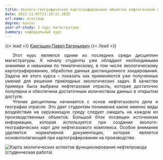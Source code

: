 ```yaml
---
title: Эколого-географическое картографирование объектов нефтегазовой отрасли
date: 2022-11-07T21:10:21.203Z
url-name: ecoilmap
degree: master
year-of-study: 2 курс магистратуры
summary: кафедральный курс
---
```

{{< lead >}} [Каргашин Павел Евгеньевич](https://istina.msu.ru/profile/pavelkargashin/) {{< /lead >}}

<div style="text-align: justify; text-indent: 25px;">
Этот курс является одним из последних среди дисциплин магистратуры. К началу студенты уже обладают необходимыми знаниями и навыками по тематическому, в том числе экологическому картографированию, обработке данных дистанционного зондирования. Задача же этого курса – показать как применяются уже полученные умения для решения прикладных экологических задач. В качестве примера была выбрана нефтегазовая отрасль, которая достаточно популярна и обеспечена достаточным количеством данных в открытом доступе.</div>
<div style="text-align: justify; text-indent: 25px;">
Чтение дисциплины начинается с основ нефтегазового дела и географии отрасли. Это дает студентам понимание какие именно виды воздействия на окружающую среду следует ожидать на каждом из производственных объектов. Большой блок посвящен источникам информации, которая используется при создании эколого-географических карт для нефтегазового комплекса. Особое внимание уделяется нормативной документации, которая является основополагающей при картографировании на производстве.</div>

![Карта экологических аспектов функционирования нефтепровода (студенческая работа)](img/ecoilmap1.png "Карта экологических аспектов функционирования нефтепровода (студенческая работа)")